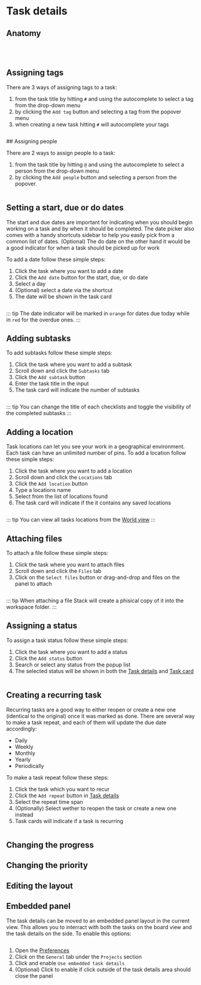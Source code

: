 # Task details

## Anatomy

<br /><br />
<img :src="$withBase('/assets/img/projects/task-details.png')">

## Assigning tags

There are 3 ways of assigning tags to a task:

1. from the task title by hitting `#` and using the autocomplete to select a tag from the drop-down menu
2. by clicking the `Add tag` button and selecting a tag from the popover menu
3. when creating a new task hitting `#` will autocomplete your tags

<p align="center">
<img :src="$withBase('/assets/img/projects/assigning-tags.png')" width="70%">
</p>
## Assigning people

There are 2 ways to assign people to a task:

1. from the task title by hitting `@` and using the autocomplete to select a person from the drop-down menu
2. by clicking the `Add people` button and selecting a person from the popover.

<img :src="$withBase('/assets/img/projects/asigning-people.png')">

## Setting a start, due or do dates

The start and due dates are important for indicating when you should begin working on a task and by when it should be completed. The date picker also comes with a handy shortcuts sidebar to help you easily pick from a common list of dates. (Optional) The do date on the other hand it would be a good indicator for when a task should be picked up for work

To add a date follow these simple steps:

1. Click the task where you want to add a date
2. Click the `Add date` button for the start, due, or do date
3. Select a day
4. (Optional) select a date via the shortcut
5. The date will be shown in the task card

<img :src="$withBase('/assets/img/projects/dates.png')">

::: tip
The date indicator will be marked in `orange` for dates due today while in `red` for the overdue ones.
:::

## Adding subtasks
To add subtasks follow these simple steps:

1. Click the task where you want to add a subtask
2. Scroll down and click the `Subtasks` tab
3. Click the `Add subtask` button
4. Enter the task title in the input
5. The task card will indicate the number of subtasks

<img :src="$withBase('/assets/img/projects/adding-subtasks.png')">

::: tip
You can change the title of each checklists and toggle the visibility of the completed subtasks
:::

## Adding a location

Task locations can let you see your work in a geographical environment. Each task can have an unlimited number of pins. To add a location follow these simple steps:

1. Click the task where you want to add a location
2. Scroll down and click the `Locations` tab
3. Click the `Add location` button
4. Type a locations name
5. Select from the list of locations found
6. The task card will indicate if the it contains any saved locations

<img :src="$withBase('/assets/img/projects/adding-location.png')">

::: tip
You can view all tasks locations from the [World view](./world.md)
:::

## Attaching files

To attach a file follow these simple steps:

1. Click the task where you want to attach files
2. Scroll down and click the `Files` tab
3. Click on the `Select files` button or drag-and-drop and files on the panel to attach

<img :src="$withBase('/assets/img/projects/attaching-files.png')">

::: tip
When attaching a file Stack will create a phisical copy of it into the workspace folder.
:::

## Assigning a status

To assign a task status follow these simple steps:

1. Click the task where you want to add a status
2. Click the `Add status` button
3. Search or select any status from the popup list
4. The selected status will be shown in both the [Task details](./task-details.md) and [Task card](./task.md)

<img :src="$withBase('/assets/img/projects/adding-status.png')">

## Creating a recurring task

Recurring tasks are a good way to either reopen or create a new one (identical to the original) once it was marked as done. There are several way to make a task repeat, and each of them will update the due date accordingly:

- Daily
- Weekly
- Monthly
- Yearly
- Periodically

To make a task repeat follow these steps:

1. Click the task which you want to recur
2. Click the `Add repeat` button in [Task details](./task-details.md)
3. Select the repeat time span
4. (Optionally) Select wether to reopen the task or create a new one instead
5. Task cards will indicate if a task is recurring

<img :src="$withBase('/assets/img/projects/recurring-tasks.png')">

## Changing the progress

## Changing the priority

## Editing the layout

## Embedded panel

The task details can be moved to an embedded panel layout in the current view. This allows you to interract with both the tasks on the board view and the task details on the side. To enable this options:

<img :src="$withBase('/assets/img/projects/embedded-task-details.png')">

1. Open the [Preferences](../general/open-preferences.md)
2. Click on the `General` tab under the `Projects` section
3. Click and enable `Use embedded task details`
4. (Optional) Click to enable if click outside of the task details area should close the panel

<img :src="$withBase('/assets/img/projects/enabling-embedded-task-details.png')">